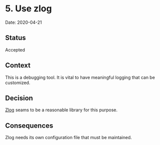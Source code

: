 # 5. Use zlog

Date: 2020-04-21

## Status

Accepted

## Context

This is a debugging tool.
It is vital to have meaningful logging that can be customized.

## Decision

[Zlog](https://github.com/HardySimpson/zlog)
seams to be a reasonable library for this purpose.

## Consequences

Zlog needs its own configuration file that must be maintained.

